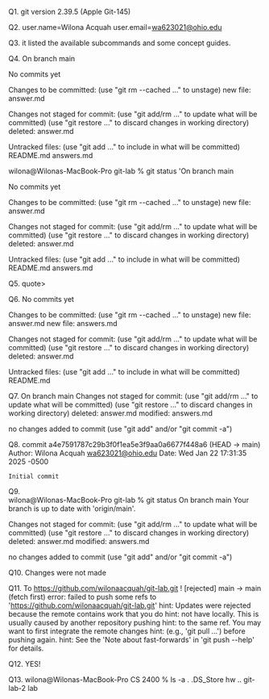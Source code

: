 Q1. git version 2.39.5 (Apple Git-145)

Q2. user.name=Wilona Acquah
    user.email=wa623021@ohio.edu

Q3. it listed the available subcommands and some concept guides.

Q4. 
On branch main

No commits yet

Changes to be committed:
  (use "git rm --cached <file>..." to unstage)
        new file:   answer.md

Changes not staged for commit:
  (use "git add/rm <file>..." to update what will be committed)
  (use "git restore <file>..." to discard changes in working directory)
        deleted:    answer.md

Untracked files:
  (use "git add <file>..." to include in what will be committed)
        README.md
        answers.md

wilona@Wilonas-MacBook-Pro git-lab % git status
'On branch main

No commits yet

Changes to be committed:
  (use "git rm --cached <file>..." to unstage)
        new file:   answer.md

Changes not staged for commit:
  (use "git add/rm <file>..." to update what will be committed)
  (use "git restore <file>..." to discard changes in working directory)
        deleted:    answer.md

Untracked files:
  (use "git add <file>..." to include in what will be committed)
        README.md
        answers.md


Q5.
  quote>

Q6.
No commits yet

Changes to be committed:
  (use "git rm --cached <file>..." to unstage)
        new file:   answer.md
        new file:   answers.md

Changes not staged for commit:
  (use "git add/rm <file>..." to update what will be committed)
  (use "git restore <file>..." to discard changes in working directory)
        deleted:    answer.md

Untracked files:
  (use "git add <file>..." to include in what will be committed)
        README.md

Q7.
On branch main
Changes not staged for commit:
  (use "git add/rm <file>..." to update what will be committed)
  (use "git restore <file>..." to discard changes in working directory)
        deleted:    answer.md
        modified:   answers.md

no changes added to commit (use "git add" and/or "git commit -a")

Q8.
commit a4e7591787c29b3f0f1ea5e3f9aa0a6677f448a6 (HEAD -> main)
Author: Wilona Acquah <wa623021@ohio.edu>
Date:   Wed Jan 22 17:31:35 2025 -0500

    Initial commit

  Q9.  
wilona@Wilonas-MacBook-Pro git-lab % git status
On branch main
Your branch is up to date with 'origin/main'.

Changes not staged for commit:
  (use "git add/rm <file>..." to update what will be committed)
  (use "git restore <file>..." to discard changes in working directory)
        deleted:    answer.md
        modified:   answers.md

no changes added to commit (use "git add" and/or "git commit -a")

Q10.
Changes were not made

Q11.
To https://github.com/wilonaacquah/git-lab.git
 ! [rejected]        main -> main (fetch first)
error: failed to push some refs to 'https://github.com/wilonaacquah/git-lab.git'
hint: Updates were rejected because the remote contains work that you do
hint: not have locally. This is usually caused by another repository pushing
hint: to the same ref. You may want to first integrate the remote changes
hint: (e.g., 'git pull ...') before pushing again.
hint: See the 'Note about fast-forwards' in 'git push --help' for details.

Q12.
YES!

Q13. 
wilona@Wilonas-MacBook-Pro CS 2400 % ls -a
.               .DS_Store       hw
..              git-lab-2       lab
